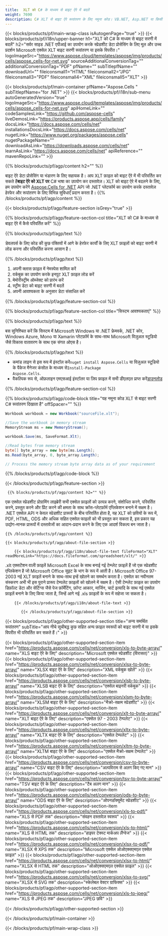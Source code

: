 ```yaml
---
title:  XLT को C# के माध्यम से बाइट ऐरे में बदलें
weight: 7690
description: C# XLT से बाइट ऐरे रूपांतरण के लिए नमूना कोड। VB.NET, Asp.NET या किसी .NET आधारित एप्लिकेशन के भीतर Excel XLT से बाइट ऐरे रूपांतरण के लिए इस कोड का उपयोग करें।
---
```

{{< blocks/products/pf/main-wrap-class isAutogenPage="true" >}}
{{< blocks/products/pf/i18n/upper-banner h1="XLT को C# के माध्यम से बाइट सरणी में बदलें" h2="सर्वर साइड .NET एपीआई का उपयोग करके स्प्रेडशीट डेटा प्रोसेसिंग के लिए मूल और उच्च प्रदर्शन Microsoft एक्सेल XLT बाइट सरणी रूपांतरण या इसके विपरीत।" logoImageSrc="https://www.aspose.cloud/templates/aspose/img/products/cells/aspose_cells-for-net.svg" sourceAdditionalConversionTag="" additionalConversionTag="PDF" pfName="" subTitlepfName="" downloadUrl="" fileiconsmall1="HTML" fileiconsmall2="JPG" fileiconsmall3="PDF" fileiconsmall4="XML" fileiconsmall5="XLT" >}}

{{< blocks/products/pf/main-container pfName="Aspose.Cells " subTitlepfName="for .NET" >}}
{{< blocks/products/pf/i18n/sub-menu autoGeneratedVersion="true" logoImageSrc="https://www.aspose.cloud/templates/aspose/img/products/cells/aspose_cells-for-net.svg" apiHomeLink="" codeSamplesLink="https://github.com/aspose-cells" liveDemosLink="https://products.aspose.app/cells/family" docsLink="https://docs.aspose.com/cells/net" installationsDocsLink="https://docs.aspose.com/cells/net" nugetLink="https://www.nuget.org/packages/aspose.cells" nugetPackageName="" downloadAsLink="https://downloads.aspose.com/cells/net" learnAsLink="https://docs.aspose.com/cells/net" apiReference="" mavenRepoLink="" >}}

{{% blocks/products/pf/agp/content h2="" %}}

 बाइट ऐरे डेटा प्रोसेसिंग या भंडारण के लिए सहायक है। आप XLT फ़ाइल को बाइट ऐरे में भी परिवर्तित कर सकते हैं**बाइट ऐरे को XLT पर** C# भाषा का उपयोग कर दस्तावेज़। XLT को बाइट ऐरे में बदलने के लिए, हम उपयोग करेंगे
 [Aspose.Cells for .NET](https://products.aspose.com/cells/net) 
 API जो .NET प्लेटफॉर्म का उपयोग करके दस्तावेज़ हेरफेर और रूपांतरण के लिए विभिन्न सुविधाएँ प्रदान करता है।
{{% /blocks/products/pf/agp/content %}}

{{< blocks/products/pf/agp/feature-section isGrey="true" >}}

{{% blocks/products/pf/agp/feature-section-col title="XLT को C# के माध्यम से बाइट ऐरे में कैसे परिवर्तित करें" %}}

{{% blocks/products/pf/agp/text %}}

 डेवलपर्स के लिए कोड की कुछ पंक्तियों में आगे के हेरफेर कार्यों के लिए XLT फ़ाइलों को बाइट सरणी में लोड करना और परिवर्तित करना आसान है।

{{% /blocks/products/pf/agp/text %}}

1.  अपनी क्लास फ़ाइल में नेमस्पेस शामिल करें
1.  वर्कबुक का उपयोग करके इनपुट XLT फ़ाइल लोड करें
1.  मेमोरीस्ट्रीम ऑब्जेक्ट को प्रारंभ करें
1.  स्ट्रीम डेटा को बाइट सरणी में बदलें
1.  अपनी आवश्यकता के अनुसार डेटा संसाधित करें

{{% /blocks/products/pf/agp/feature-section-col %}}

{{% blocks/products/pf/agp/feature-section-col title="सिस्टम आवश्यकताएं" %}}

{{% blocks/products/pf/agp/text %}}

 बस सुनिश्चित करें कि सिस्टम में Microsoft Windows या .NET फ्रेमवर्क, .NET कोर, Windows Azure, Mono या Xamarin प्लेटफ़ॉर्म के साथ-साथ Microsoft विज़ुअल स्टूडियो जैसे विकास वातावरण के साथ एक संगत ओएस है।

{{% /blocks/products/pf/agp/text %}}

-  कमांड लाइन से इस रूप में इंस्टॉल करें<code>nuget install Aspose.Cells</code> या विज़ुअल स्टूडियो के पैकेज मैनेजर कंसोल के माध्यम से<code>Install-Package Aspose.Cells</code>.
-  वैकल्पिक रूप से, ऑफ़लाइन एमएसआई इंस्टॉलर या ज़िप फ़ाइल में सभी डीएलएल प्राप्त करें<a href="https://downloads.aspose.com/cells/net">डाउनलोड</a>

{{% /blocks/products/pf/agp/feature-section-col %}}

{{% blocks/products/pf/agp/code-block title="यह नमूना कोड XLT से बाइट सरणी C# रूपांतरण दिखाता है" offSpacer="" %}}

```cs
Workbook workbook = new Workbook("sourceFile.xlt");

//Save the workbook in memory stream
MemoryStream ms = new MemoryStream();

workbook.Save(ms, SaveFormat.Xlt);

//Read bytes from memory stream
byte[] byte_array = new byte[ms.Length];
ms.Read(byte_array, 0, byte_array.Length);

// Process the memory stream byte array data as of your requirement 

```

{{% /blocks/products/pf/agp/code-block %}}

{{< /blocks/products/pf/agp/feature-section >}}

<!-- aboutfile Starts -->
      
     {{% blocks/products/pf/agp/content h2="" %}}

एक एक्सेल स्प्रेडशीट प्रोग्रामिंग लाइब्रेरी सभी एक्सेल फ़ाइलों को उत्पन्न करने, संशोधित करने, परिवर्तित करने, प्रस्तुत करने और प्रिंट करने की क्षमता के साथ क्रॉस-प्लेटफ़ॉर्म एप्लिकेशन बनाने में सक्षम है। .NET एक्सेल API न केवल स्प्रेडशीट प्रारूपों के बीच परिवर्तित होता है, यह XLT को छवियों के रूप में, PDF, HTML, ODS और अधिक सहित एक्सेल फाइलों को भी प्रस्तुत कर सकता है, इस प्रकार यह उद्योग-मानक प्रारूपों में दस्तावेजों का आदान-प्रदान करने के लिए एक आदर्श विकल्प बन जाता है।



    {{% /blocks/products/pf/agp/content %}}

    {{< blocks/products/pf/agp/about-file-section >}}

        {{< blocks/products/pf/agp/i18n/about-file-text fileFormat="XLT" readMoreLink="https://docs.fileformat.com/spreadsheet/xlt/" >}}
.xlt एक्सटेंशन वाली फ़ाइलें Microsoft Excel के साथ बनाई गई टेम्प्लेट फ़ाइलें हैं जो एक स्प्रेडशीट एप्लिकेशन है जो Microsoft Office सुइट के भाग के रूप में आती है। Microsoft Office 97-2003 नई XLT फ़ाइलें बनाने के साथ-साथ इन्हें खोलने का समर्थन करता है। एक्सेल का नवीनतम संस्करण अभी भी इस पुराने प्रारूप टेम्पलेट फ़ाइलों को खोलने में सक्षम है। ऐसी टेम्प्लेट फ़ाइल का उपयोग डिफ़ॉल्ट डेटा और सेटिंग्स जैसे पेज फ़ॉर्मेटिंग, फ़ॉन्ट आकार, मार्जिन, चार्ट इत्यादि के साथ नई एक्सेल फ़ाइलें बनाने के लिए किया जाता है, जिन्हें आगे नई .xls फ़ाइलों के रूप में सहेजा जा सकता है।

        {{< /blocks/products/pf/agp/i18n/about-file-text >}}

           {{< /blocks/products/pf/agp/about-file-section >}}

<!-- aboutfile Ends -->

{{< blocks/products/pf/agp/other-supported-section title="अन्य समर्थित रूपांतरण" subTitle="आप नीचे सूचीबद्ध कुछ सहित अन्य फ़ाइल स्वरूपों को बाइट सरणी में या इसके विपरीत भी परिवर्तित कर सकते हैं।" >}}

{{< blocks/products/pf/agp/other-supported-section-item href="https://products.aspose.com/cells/net/conversion/xls-to-byte-array/" name="XLS बाइट ऐरे के लिए" description="Microsoft एक्सेल स्प्रेडशीट (विरासत)" >}} {{< blocks/products/pf/agp/other-supported-section-item href="https://products.aspose.com/cells/net/conversion/xlsx-to-byte-array/" name="XLSX बाइट ऐरे के लिए" description="XML वर्कबुक खोलें" >}} {{< blocks/products/pf/agp/other-supported-section-item href="https://products.aspose.com/cells/net/conversion/xlsb-to-byte-array/" name="XLSB बाइट ऐरे के लिए" description="एक्सेल बाइनरी वर्कबुक" >}} {{< blocks/products/pf/agp/other-supported-section-item href="https://products.aspose.com/cells/net/conversion/xlsm-to-byte-array/" name="XLSM बाइट ऐरे के लिए" description="मैक्रो-सक्षम स्प्रेडशीट" >}} {{< blocks/products/pf/agp/other-supported-section-item href="https://products.aspose.com/cells/net/conversion/xlt-to-byte-array/" name="XLT बाइट ऐरे के लिए" description="एक्सेल 97 - 2003 टेम्पलेट" >}} {{< blocks/products/pf/agp/other-supported-section-item href="https://products.aspose.com/cells/net/conversion/xltx-to-byte-array/" name="XLTX बाइट ऐरे के लिए" description="एक्सेल टेम्पलेट" >}} {{< blocks/products/pf/agp/other-supported-section-item href="https://products.aspose.com/cells/net/conversion/xltm-to-byte-array/" name="XLTM बाइट ऐरे के लिए" description="एक्सेल मैक्रो-सक्षम टेम्पलेट" >}} {{< blocks/products/pf/agp/other-supported-section-item href="https://products.aspose.com/cells/net/conversion/csv-to-byte-array/" name="CSV बाइट ऐरे के लिए" description="अल्पविराम से अलग किए गए मान" >}} {{< blocks/products/pf/agp/other-supported-section-item href="https://products.aspose.com/cells/net/conversion/tsv-to-byte-array/" name="TSV बाइट ऐरे के लिए" description="टैब अलग मान" >}} {{< blocks/products/pf/agp/other-supported-section-item href="https://products.aspose.com/cells/net/conversion/ods-to-byte-array/" name="ODS बाइट ऐरे के लिए" description="ओपनडॉक्यूमेंट स्प्रेडशीट" >}} {{< blocks/products/pf/agp/other-supported-section-item href="https://products.aspose.com/cells/net/conversion/xls-to-pdf/" name="XLS से PDF तक" description="संवहन दस्तावेज़ स्वरूप" >}} {{< blocks/products/pf/agp/other-supported-section-item href="https://products.aspose.com/cells/net/conversion/xls-to-html/" name="XLS से HTML तक" description="हाइपर टेक्स्ट मार्कअप लैंग्वेज" >}} {{< blocks/products/pf/agp/other-supported-section-item href="https://products.aspose.com/cells/net/conversion/xlsx-to-pdf/" name="XLSX से XPS तक" description="Microsoft एक्सेल ओओएक्सएमएल एक्सेल फ़ाइल" >}} {{< blocks/products/pf/agp/other-supported-section-item href="https://products.aspose.com/cells/net/conversion/xlsx-to-html/" name="XLSX से HTML तक" description="ओओएक्सएमएल एक्सेल फ़ाइल" >}} {{< blocks/products/pf/agp/other-supported-section-item href="https://products.aspose.com/cells/net/conversion/xlsx-to-svg/" name="XLSX से SVG तक" description="स्केलेबल वेक्टर ग्राफिक्स" >}} {{< blocks/products/pf/agp/other-supported-section-item href="https://products.aspose.com/cells/net/conversion/xls-to-jpeg/" name="XLS से JPEG तक" description="JPEG छवि" >}} 

{{< /blocks/products/pf/agp/other-supported-section >}}

{{< /blocks/products/pf/main-container >}}
    
{{< /blocks/products/pf/main-wrap-class >}}
